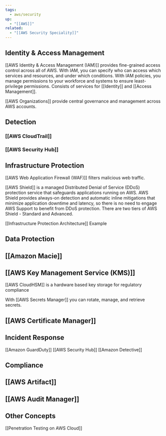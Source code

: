 ```yaml
---
tags:
  - aws/security
up:
  - "[[AWS]]"
related:
  - "[[AWS Security Speciality]]"
---
```

## Identity & Access Management 

[[AWS Identity & Access Management (IAM)]] provides fine-grained access control across all of AWS. With IAM, you can specify who can access which services and resources, and under which conditions. With IAM policies, you manage permissions to your workforce and systems to ensure least-privilege permissions. Consists of services for [[Identity]] and [[Access Management]].

[[AWS Organizations]] provide central governance and management across AWS accounts.

## Detection

### [[AWS CloudTrail]]
### [[AWS Security Hub]]

## Infrastructure Protection

[[AWS Web Application Firewall (WAF)]] filters malicious web traffic.

[[AWS Shield]] is a managed Distributed Denial of Service (DDoS) protection service that safeguards applications running on AWS. AWS Shield provides always-on detection and automatic inline mitigations that minimize application downtime and latency, so there is no need to engage AWS Support to benefit from DDoS protection. There are two tiers of AWS Shield - Standard and Advanced.

[[Infrastructure Protection Architecture]] Example

## Data Protection
## [[Amazon Macie]]
## [[AWS Key Management Service (KMS)]]

[[AWS CloudHSM]] is a hardware based key storage for regulatory compliance

With [[AWS Secrets Manager]] you can rotate, manage, and retrieve secrets.

## [[AWS Certificate Manager]]


## Incident Response
[[Amazon GuardDuty]]
[[AWS Security Hub]]
[[Amazon Detective]]

## Compliance
## [[AWS Artifact]]
## [[AWS Audit Manager]]


## Other Concepts
[[Penetration Testing on AWS Cloud]]